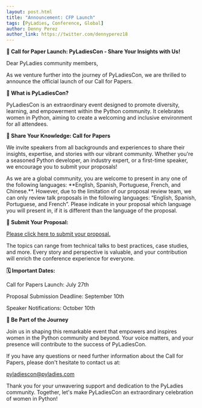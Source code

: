 ```yaml
---
layout: post.html
title: "Announcement: CFP Launch"
tags: [PyLadies, Conference, Global]
author: Denny Perez
author_link: https://twitter.com/dennyperez18
---
```


**📢 Call for Paper Launch: PyLadiesCon - Share Your Insights with Us!**

Dear PyLadies community members,

As we venture further into the journey of PyLadiesCon, we are thrilled to announce the official launch of our Call for Papers.

**🎉 What is PyLadiesCon?**

PyLadiesCon is an extraordinary event designed to promote diversity, learning, and empowerment within the Python community. It celebrates women in Python, aiming to create a welcoming and inclusive environment for all attendees.

**🌟 Share Your Knowledge: Call for Papers**

We invite speakers from all backgrounds and experiences to share their insights, expertise, and stories with our vibrant community. Whether you're a seasoned Python developer, an industry expert, or a first-time speaker, we encourage you to submit your proposals!

As we are a global community, you are welcome to present in any one of the following languages: \*\*English, Spanish, Portuguese, French, and Chinese.\*\*. However, due to the limitation of our proposal review team, we can only review talk proposals in the following languages: “English, Spanish, Portuguese, and French”. Please indicate in your proposal which language you will present in, if it is different than the language of the proposal.

**🔗 Submit Your Proposal:**

[Please click here to submit your proposal.](https://pretalx.com/orga/event/pyladiescon-2023/live)

The topics can range from technical talks to best practices, case studies, and more. Every story and perspective is valuable, and your contribution will enrich the conference experience for everyone.

**🗓️ Important Dates:**

Call for Papers Launch: July 27th

Proposal Submission Deadline: September 10th

Speaker Notifications: October 10th

**🚀 Be Part of the Journey**

Join us in shaping this remarkable event that empowers and inspires women in the Python community and beyond. Your voice matters, and your presence will contribute to the success of PyLadiesCon.

If you have any questions or need further information about the Call for Papers, please don't hesitate to contact us at:

pyladiescon@pyladies.com

Thank you for your unwavering support and dedication to the PyLadies community. Together, let's make PyLadiesCon an extraordinary celebration of women in Python!